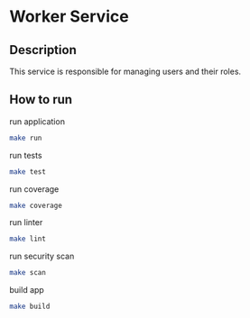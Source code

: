# Worker Service

## Description

This service is responsible for managing users and their roles.

## How to run

run application

```bash
make run
```

run tests

```bash
make test
```

run coverage

```bash
make coverage
```

run linter

```bash
make lint
```

run security scan

```bash
make scan
```

build app

```bash
make build
```
